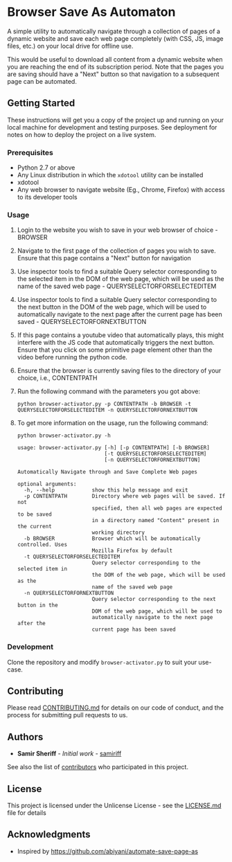 # Browser Save As Automaton

A simple utility to automatically navigate through a collection of pages of a dynamic website and save each web page completely (with CSS, JS, image files, etc.) on your local drive for offline use. 

This would be useful to download all content from a dynamic website when you are reaching the end of its subscription period. Note that the pages you are saving should have a "Next" button so that navigation to a subsequent page can be automated.

## Getting Started

These instructions will get you a copy of the project up and running on your local machine for development and testing purposes. See deployment for notes on how to deploy the project on a live system.

### Prerequisites

 - Python 2.7 or above
 - Any Linux distribution in which the `xdotool` utility can be installed
 - xdotool
 - Any web browser to navigate website (Eg., Chrome, Firefox) with access to its developer tools

### Usage

 1. Login to the website you wish to save in your web browser of choice - BROWSER
 
 2. Navigate to the first page of the collection of pages you wish to save. Ensure that this page contains a "Next" button for navigation
 
 3.  Use inspector tools to find a suitable Query selector corresponding to the selected item in the DOM of the web page, which will be used as the name of the saved web page - QUERYSELECTORFORSELECTEDITEM

 4.  Use inspector tools to find a suitable Query selector corresponding to the next button in the DOM of the web page, which will be used to automatically navigate to the next page after the current page has been saved - QUERYSELECTORFORNEXTBUTTON
 
 5. If this page contains a youtube video that automatically plays, this might interfere with the JS code that automatically triggers the next button. Ensure that you click on some primitive page element other than the video before running the python code. 

  6. Ensure that the browser is currently saving files to the directory of your choice, i.e., CONTENTPATH
 
 6. Run the following command with the parameters you got above:
	```
	python browser-activator.py -p CONTENTPATH -b BROWSER -t QUERYSELECTORFORSELECTEDITEM -n QUERYSELECTORFORNEXTBUTTON
	```
7. To get more information on the usage, run the following command:
	```
	python browser-activator.py -h
	```
	```
	usage: browser-activator.py [-h] [-p CONTENTPATH] [-b BROWSER]
	                            [-t QUERYSELECTORFORSELECTEDITEM]
	                            [-n QUERYSELECTORFORNEXTBUTTON]

	Automatically Navigate through and Save Complete Web pages

	optional arguments:
	  -h, --help            show this help message and exit
	  -p CONTENTPATH        Directory where web pages will be saved. If not
	                        specified, then all web pages are expected to be saved
	                        in a directory named "Content" present in the current
	                        working directory
	  -b BROWSER            Browser which will be automatically controlled. Uses
	                        Mozilla Firefox by default
	  -t QUERYSELECTORFORSELECTEDITEM
	                        Query selector corresponding to the selected item in
	                        the DOM of the web page, which will be used as the
	                        name of the saved web page
	  -n QUERYSELECTORFORNEXTBUTTON
	                        Query selector corresponding to the next button in the
	                        DOM of the web page, which will be used to
	                        automatically navigate to the next page after the
	                        current page has been saved
	```

### Development

Clone the repository and modify `browser-activator.py` to suit your use-case.

## Contributing

Please read [CONTRIBUTING.md](https://gist.github.com/PurpleBooth/b24679402957c63ec426) for details on our code of conduct, and the process for submitting pull requests to us.

## Authors

* **Samir Sheriff** - *Initial work* - [samiriff](https://github.com/samiriff)

See also the list of [contributors](https://github.com/samiriff/browser-save-as-automaton/graphs/contributors) who participated in this project.

## License

This project is licensed under the Unlicense License - see the [LICENSE.md](LICENSE.md) file for details

## Acknowledgments

* Inspired by https://github.com/abiyani/automate-save-page-as 
